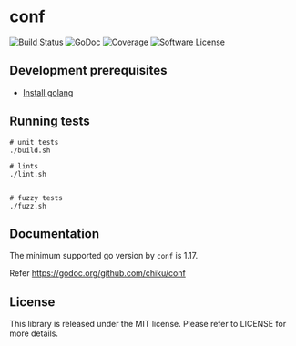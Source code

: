# conf

[![Build Status](https://github.com/chiku/conf/actions/workflows/build.yml/badge.svg)](https://github.com/chiku/conf/actions)
[![GoDoc](https://img.shields.io/badge/godoc-reference-blue.svg)](https://godoc.org/github.com/chiku/conf)
[![Coverage](https://github.com/chiku/conf/wiki/coverage.svg)](https://raw.githack.com/wiki/chiku/conf/coverage.html)
[![Software License](https://img.shields.io/badge/License-MIT-blue.svg)](https://github.com/chiku/conf/blob/master/LICENSE)

Development prerequisites
-------------------------

* [Install golang](https://golang.org/doc/install)

Running tests
-------------

```shell
# unit tests
./build.sh

# lints
./lint.sh


# fuzzy tests
./fuzz.sh
```

Documentation
-------------

The minimum supported go version by `conf` is 1.17.

Refer https://godoc.org/github.com/chiku/conf

License
-------

This library is released under the MIT license. Please refer to LICENSE for more details.
